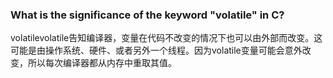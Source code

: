 ### What is the significance of the keyword "volatile" in C?

volatilevolatile告知编译器，变量在代码不改变的情况下也可以由外部而改变。这可能是由操作系统、硬件、或者另外一个线程。因为volatile变量可能会意外改变，所以每次编译器都从内存中重取其值。
